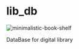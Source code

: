 # lib_db
![minimalistic-book-shelf](https://github.com/semikitten/lib_db/assets/110724909/a41e6a59-56a8-4b7d-95e3-f21b5baafb2c)

DataBase for digital library
